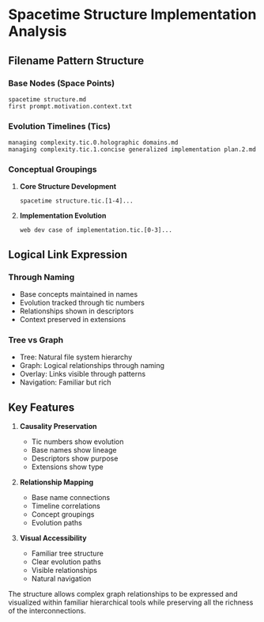 # Spacetime Structure Implementation Analysis

## Filename Pattern Structure

### Base Nodes (Space Points)

```
spacetime structure.md
first prompt.motivation.context.txt
```

### Evolution Timelines (Tics)

```
managing complexity.tic.0.holographic domains.md
managing complexity.tic.1.concise generalized implementation plan.2.md
```

### Conceptual Groupings

1. **Core Structure Development**
   ```
   spacetime structure.tic.[1-4]...
   ```

2. **Implementation Evolution**
   ```
   web dev case of implementation.tic.[0-3]...
   ```

## Logical Link Expression

### Through Naming

- Base concepts maintained in names
- Evolution tracked through tic numbers
- Relationships shown in descriptors
- Context preserved in extensions

### Tree vs Graph

- Tree: Natural file system hierarchy
- Graph: Logical relationships through naming
- Overlay: Links visible through patterns
- Navigation: Familiar but rich

## Key Features

1. **Causality Preservation**
    - Tic numbers show evolution
    - Base names show lineage
    - Descriptors show purpose
    - Extensions show type

2. **Relationship Mapping**
    - Base name connections
    - Timeline correlations
    - Concept groupings
    - Evolution paths

3. **Visual Accessibility**
    - Familiar tree structure
    - Clear evolution paths
    - Visible relationships
    - Natural navigation

The structure allows complex graph relationships to be expressed and visualized within familiar hierarchical tools while
preserving all the richness of the interconnections.